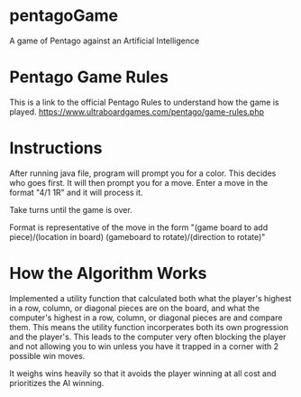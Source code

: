 # pentagoGame
A game of Pentago against an Artificial Intelligence

# Pentago Game Rules

This is a link to the official Pentago Rules to understand how the game is played.
https://www.ultraboardgames.com/pentago/game-rules.php

# Instructions

After running java file, program will prompt you for a color. This decides who goes first. It will then prompt you for a move. Enter a move
in the format "4/1 1R" and it will process it.

Take turns until the game is over.

Format is representative of the move in the form "(game board to add piece)/(location in board) (gameboard to rotate)/(direction to rotate)"

# How the Algorithm Works

Implemented a utility function that calculated both what the player's highest in a row, column, or diagonal pieces are on the board,
and what the computer's highest in a row, column, or diagonal pieces are and compare them. This means the utility function incorperates both its own progression and the player's.
This leads to the computer very often blocking the player and not allowing you to win unless you have it trapped in a corner with 2 possible win moves.

It weighs wins heavily so that it avoids the player winning at all cost and prioritizes the AI winning.
